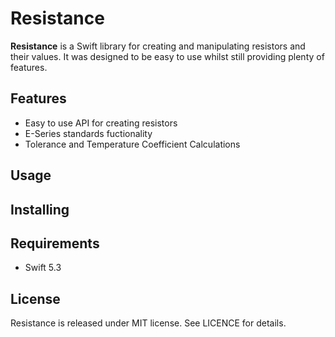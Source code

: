 # Resistance

**Resistance** is a Swift library for creating and manipulating resistors and their values. It was designed to be easy to use whilst still providing plenty of features.

## Features
* Easy to use API for creating resistors
* E-Series standards fuctionality
* Tolerance and Temperature Coefficient Calculations

## Usage

## Installing


## Requirements
* Swift 5.3

## License
Resistance is released under MIT license. See LICENCE for details.
